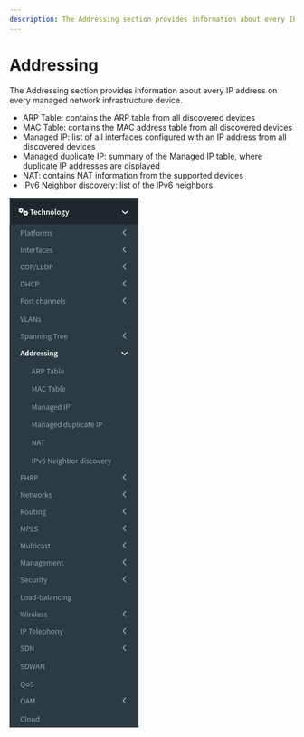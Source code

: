 ```yaml
---
description: The Addressing section provides information about every IP address on every managed network infrastructure device.
---
```


# Addressing

The Addressing section provides information about every IP address on every managed network infrastructure device.

- ARP Table: contains the ARP table from all discovered devices
- MAC Table: contains the MAC address table from all discovered devices
- Managed IP: list of all interfaces configured with an IP address from all discovered devices
- Managed duplicate IP: summary of the Managed IP table, where duplicate IP addresses are displayed
- NAT: contains NAT information from the supported devices
- IPv6 Neighbor discovery: list of the IPv6 neighbors

![main menu](addressing/menu.png)
